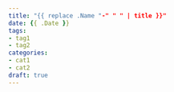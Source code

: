 ```yaml
---
title: "{{ replace .Name "-" " " | title }}"
date: {{ .Date }}
tags:
- tag1
- tag2
categories:
- cat1
- cat2
draft: true
---
```


